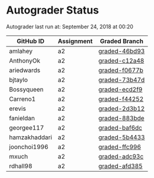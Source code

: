 # Autograder Status
Autograder last run at: September 24, 2018 at 00:20

| GitHub ID | Assignment | Graded Branch |
|-----------|------------|---------------|
| amlahey | a2 | [graded-46bd93](https://github.com/Fall2018COMP401-001/a2-amlahey/tree/graded-46bd93) | 
| AnthonyOk | a2 | [graded-c12a48](https://github.com/Fall2018COMP401-001/a2-AnthonyOk/tree/graded-c12a48) | 
| ariedwards | a2 | [graded-f0677b](https://github.com/Fall2018COMP401-001/a2-ariedwards/tree/graded-f0677b) | 
| bjtaylo | a2 | [graded-73b47d](https://github.com/Fall2018COMP401-001/a2-bjtaylo/tree/graded-73b47d) | 
| Bossyqueen | a2 | [graded-ecd2f9](https://github.com/Fall2018COMP401-001/a2-Bossyqueen/tree/graded-ecd2f9) | 
| Carreno1 | a2 | [graded-f44252](https://github.com/Fall2018COMP401-001/a2-Carreno1/tree/graded-f44252) | 
| erevis | a2 | [graded-2d3b12](https://github.com/Fall2018COMP401-001/a2-erevis/tree/graded-2d3b12) | 
| fanieldan | a2 | [graded-883bde](https://github.com/Fall2018COMP401-001/a2-fanieldan/tree/graded-883bde) | 
| georgee117 | a2 | [graded-baf6dc](https://github.com/Fall2018COMP401-001/a2-georgee117/tree/graded-baf6dc) | 
| hamzakhaddari | a2 | [graded-5b4433](https://github.com/Fall2018COMP401-001/a2-hamzakhaddari/tree/graded-5b4433) | 
| joonchoi1996 | a2 | [graded-ffc996](https://github.com/Fall2018COMP401-001/a2-joonchoi1996/tree/graded-ffc996) | 
| mxuch | a2 | [graded-adc93c](https://github.com/Fall2018COMP401-001/a2-mxuch/tree/graded-adc93c) | 
| rdhall98 | a2 | [graded-afd385](https://github.com/Fall2018COMP401-001/a2-rdhall98/tree/graded-afd385) | 
